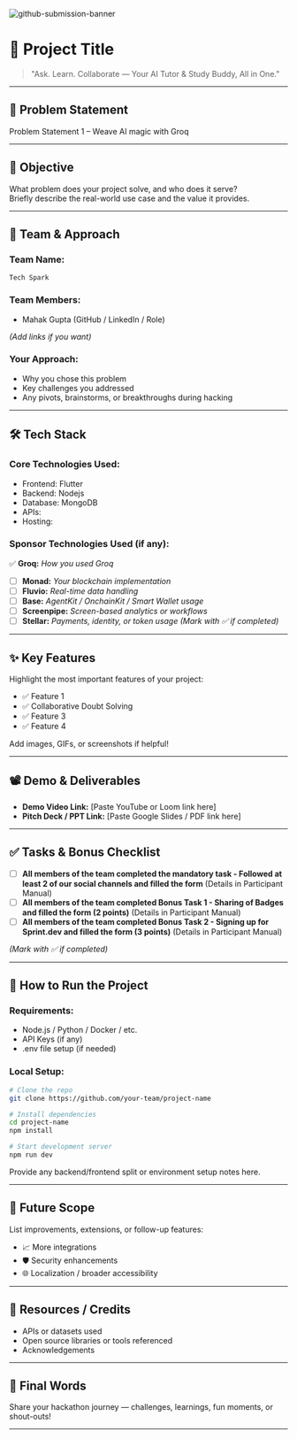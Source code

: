 ![github-submission-banner](https://github.com/user-attachments/assets/a1493b84-e4e2-456e-a791-ce35ee2bcf2f)

# 🚀 Project Title

> "Ask. Learn. Collaborate — Your AI Tutor & Study Buddy, All in One."

---

## 📌 Problem Statement
 
Problem Statement 1 – Weave AI magic with Groq


---

## 🎯 Objective

What problem does your project solve, and who does it serve?  
Briefly describe the real-world use case and the value it provides.

---

## 🧠 Team & Approach

### Team Name:  
    Tech Spark

### Team Members:  
- Mahak Gupta (GitHub / LinkedIn / Role)  
 
*(Add links if you want)*

### Your Approach:  
- Why you chose this problem  
- Key challenges you addressed  
- Any pivots, brainstorms, or breakthroughs during hacking  

---

## 🛠️ Tech Stack

### Core Technologies Used:
- Frontend: Flutter
- Backend: Nodejs
- Database: MongoDB
- APIs:
- Hosting:

### Sponsor Technologies Used (if any):
  ✅ **Groq:** _How you used Groq_  
- [ ] **Monad:** _Your blockchain implementation_  
- [ ] **Fluvio:** _Real-time data handling_  
- [ ] **Base:** _AgentKit / OnchainKit / Smart Wallet usage_  
- [ ] **Screenpipe:** _Screen-based analytics or workflows_  
- [ ] **Stellar:** _Payments, identity, or token usage_
*(Mark with ✅ if completed)*
---

## ✨ Key Features

Highlight the most important features of your project:

- ✅ Feature 1  
- ✅ Collaborative Doubt Solving 
- ✅ Feature 3  
- ✅ Feature 4  

Add images, GIFs, or screenshots if helpful!

---

## 📽️ Demo & Deliverables

- **Demo Video Link:** [Paste YouTube or Loom link here]  
- **Pitch Deck / PPT Link:** [Paste Google Slides / PDF link here]  

---

## ✅ Tasks & Bonus Checklist

- [ ] **All members of the team completed the mandatory task - Followed at least 2 of our social channels and filled the form** (Details in Participant Manual)  
- [ ] **All members of the team completed Bonus Task 1 - Sharing of Badges and filled the form (2 points)**  (Details in Participant Manual)
- [ ] **All members of the team completed Bonus Task 2 - Signing up for Sprint.dev and filled the form (3 points)**  (Details in Participant Manual)

*(Mark with ✅ if completed)*

---

## 🧪 How to Run the Project

### Requirements:
- Node.js / Python / Docker / etc.
- API Keys (if any)
- .env file setup (if needed)

### Local Setup:
```bash
# Clone the repo
git clone https://github.com/your-team/project-name

# Install dependencies
cd project-name
npm install

# Start development server
npm run dev
```

Provide any backend/frontend split or environment setup notes here.

---

## 🧬 Future Scope

List improvements, extensions, or follow-up features:

- 📈 More integrations  
- 🛡️ Security enhancements  
- 🌐 Localization / broader accessibility  

---

## 📎 Resources / Credits

- APIs or datasets used  
- Open source libraries or tools referenced  
- Acknowledgements  

---

## 🏁 Final Words

Share your hackathon journey — challenges, learnings, fun moments, or shout-outs!

---
